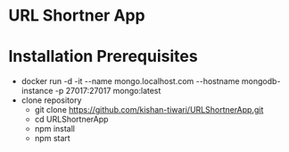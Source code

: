 # URL Shortner App

# Installation Prerequisites
- docker run -d -it --name mongo.localhost.com --hostname mongodb-instance  -p 27017:27017 mongo:latest
- clone repository
    - git clone https://github.com/kishan-tiwari/URLShortnerApp.git
    - cd  URLShortnerApp 
    - npm install
    - npm start
